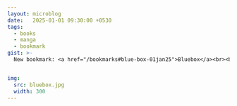 ```yaml
---
layout: microblog
date:   2025-01-01 09:30:00 +0530
tags:
  - books
  - manga
  - bookmark
gist: >-
  New bookmark: <a href="/bookmarks#blue-box-01jan25">Bluebox</a><br><br>The first manga I read was <a href="https://en.wikipedia.org/wiki/Akira_(manga)">Akira</a> 15 or so years ago. I read it only because the movie adaptation was in an IMDb list. I "properly" entered the world of manga when my kids were old enough to watch anime. One-Punch Man, Demon Slayer, One Piece are some of my favourites. Blue Box is certainly entertaining.


img:
  src: bluebox.jpg
  width: 300
---
```

